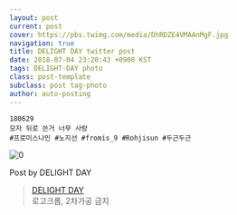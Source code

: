 ```yaml
---
layout: post
current: post
cover: https://pbs.twimg.com/media/DhRDZE4VMAAnMgF.jpg
navigation: true
title: DELIGHT DAY twitter post
date: 2018-07-04 23:20:43 +0900 KST
tags: DELIGHT-DAY photo
class: post-template
subclass: post tag-photo
author: auto-posting
---
```


```  
180629  
모자 뒤로 쓴거 너무 사랑  
#프로미스나인 #노지선 #fromis_9 #Rohjisun #두근두근  

```

![0](https://pbs.twimg.com/media/DhRDZE4VMAAnMgF.jpg)


Post by DELIGHT DAY

> [DELIGHT DAY](https://twitter.com/delightday_JS)  
  로고크롭, 2차가공 금지